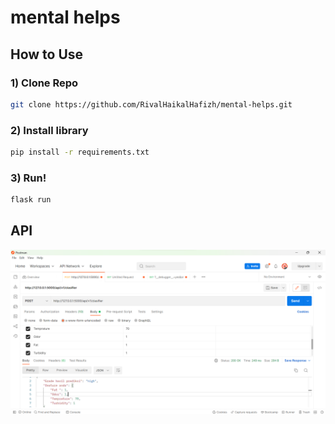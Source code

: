 # mental helps
## How to Use
### 1) Clone Repo
```bash
git clone https://github.com/RivalHaikalHafizh/mental-helps.git
```
### 2) Install library
```bash
pip install -r requirements.txt
```
### 3) Run!
```bash
flask run
```
## API
![](api-postman.png)
